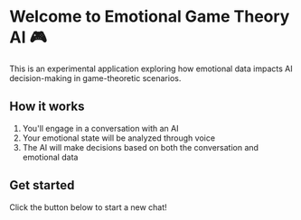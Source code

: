 # Welcome to Emotional Game Theory AI 🎮

This is an experimental application exploring how emotional data impacts AI decision-making in game-theoretic scenarios.

## How it works
1. You'll engage in a conversation with an AI
2. Your emotional state will be analyzed through voice
3. The AI will make decisions based on both the conversation and emotional data

## Get started
Click the button below to start a new chat! 
